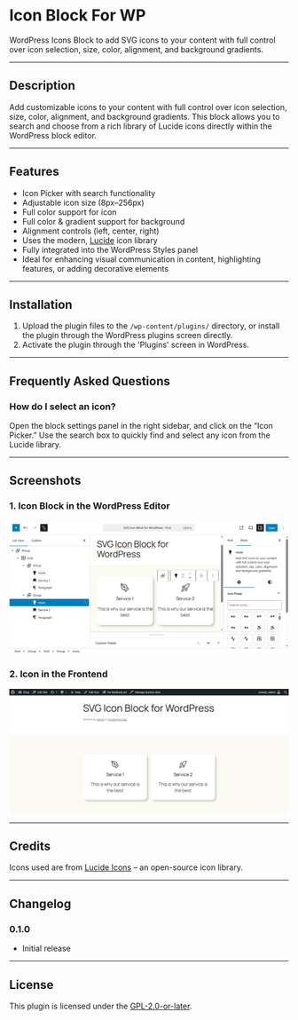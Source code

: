 # Icon Block For WP

WordPress Icons Block to add SVG icons to your content with full control over icon selection, size, color, alignment, and background gradients.

---

## Description

Add customizable icons to your content with full control over icon selection, size, color, alignment, and background gradients. This block allows you to search and choose from a rich library of Lucide icons directly within the WordPress block editor.

---

## Features

- Icon Picker with search functionality
- Adjustable icon size (8px–256px)
- Full color support for icon
- Full color & gradient support for background
- Alignment controls (left, center, right)
- Uses the modern, [Lucide](https://lucide.dev/icons/) icon library
- Fully integrated into the WordPress Styles panel
- Ideal for enhancing visual communication in content, highlighting features, or adding decorative elements

---

## Installation

1. Upload the plugin files to the `/wp-content/plugins/` directory, or install the plugin through the WordPress plugins screen directly.
2. Activate the plugin through the 'Plugins' screen in WordPress.

---

## Frequently Asked Questions

### How do I select an icon?

Open the block settings panel in the right sidebar, and click on the “Icon Picker.” Use the search box to quickly find and select any icon from the Lucide library.

---

## Screenshots

### 1. Icon Block in the WordPress Editor

![Icon Block Screenshot](screenshot-1.png)

### 2. Icon in the Frontend

![Icon Block Screenshot](screenshot-2.png)

---

## Credits

Icons used are from [Lucide Icons](https://lucide.dev/icons/) – an open-source icon library.

---

## Changelog

### 0.1.0

- Initial release

---

## License

This plugin is licensed under the [GPL-2.0-or-later](https://www.gnu.org/licenses/gpl-2.0.html).
